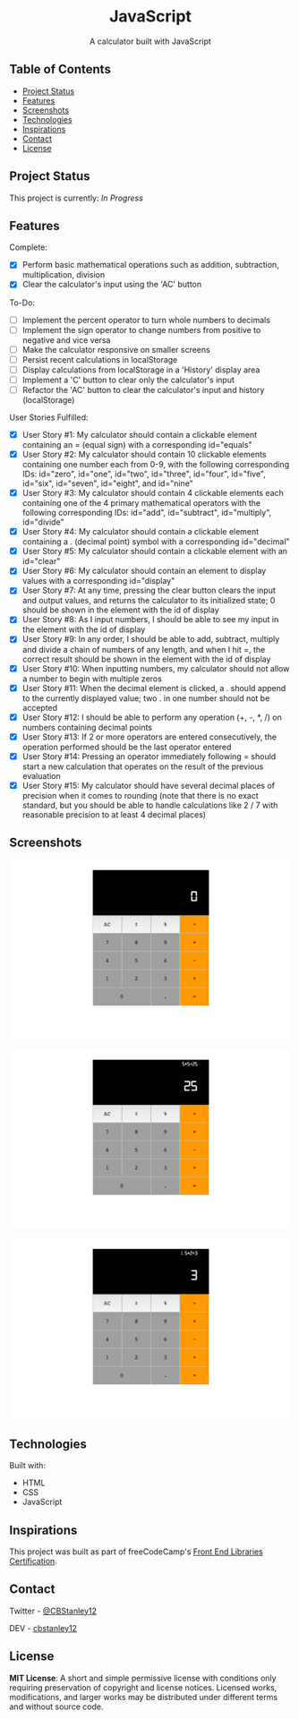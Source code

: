 <h1 align="center">JavaScript</h1>
<p align="center">A calculator built with JavaScript</p>

## Table of Contents
* [Project Status](#project-status)
* [Features](#features)
* [Screenshots](#screenshots)
* [Technologies](#technologies)
* [Inspirations](#inspirations)
* [Contact](#contact)
* [License](#license)

## Project Status
This project is currently: _In Progress_

## Features
Complete:
- [X] Perform basic mathematical operations such as addition, subtraction, multiplication, division
- [X] Clear the calculator's input using the 'AC' button

To-Do:
- [ ] Implement the percent operator to turn whole numbers to decimals
- [ ] Implement the sign operator to change numbers from positive to negative and vice versa
- [ ] Make the calculator responsive on smaller screens
- [ ] Persist recent calculations in localStorage
- [ ] Display calculations from localStorage in a 'History' display area
- [ ] Implement a 'C' button to clear only the calculator's input
- [ ] Refactor the 'AC' button to clear the calculator's input and history (localStorage)

User Stories Fulfilled:

- [X] User Story #1: My calculator should contain a clickable element containing an = (equal sign) with a corresponding id="equals"
- [X] User Story #2: My calculator should contain 10 clickable elements containing one number each from 0-9, with the following corresponding IDs: id="zero", id="one", id="two", id="three", id="four", id="five", id="six", id="seven", id="eight", and id="nine"
- [X] User Story #3: My calculator should contain 4 clickable elements each containing one of the 4 primary mathematical operators with the following corresponding IDs: id="add", id="subtract", id="multiply", id="divide"
- [X] User Story #4: My calculator should contain a clickable element containing a . (decimal point) symbol with a corresponding id="decimal"
- [X] User Story #5: My calculator should contain a clickable element with an id="clear"
- [X] User Story #6: My calculator should contain an element to display values with a corresponding id="display"
- [X] User Story #7: At any time, pressing the clear button clears the input and output values, and returns the calculator to its initialized state; 0 should be shown in the element with the id of display
- [X] User Story #8: As I input numbers, I should be able to see my input in the element with the id of display
- [X] User Story #9: In any order, I should be able to add, subtract, multiply and divide a chain of numbers of any length, and when I hit =, the correct result should be shown in the element with the id of display
- [X] User Story #10: When inputting numbers, my calculator should not allow a number to begin with multiple zeros
- [X] User Story #11: When the decimal element is clicked, a . should append to the currently displayed value; two . in one number should not be accepted
- [X] User Story #12: I should be able to perform any operation (+, -, *, /) on numbers containing decimal points
- [X] User Story #13: If 2 or more operators are entered consecutively, the operation performed should be the last operator entered
- [X] User Story #14: Pressing an operator immediately following = should start a new calculation that operates on the result of the previous evaluation
- [X] User Story #15: My calculator should have several decimal places of precision when it comes to rounding (note that there is no exact standard, but you should be able to handle calculations like 2 / 7 with reasonable precision to at least 4 decimal places)

## Screenshots
![JavaScript Calculator Screenshot](./images/js-calc1.png)

![JavaScript Calculator - Adding Example](./images/js-calc2.png)

![JavaScript Calculator - Multiplication Example](./images/js-calc3.png)

## Technologies
Built with:
* HTML
* CSS
* JavaScript

## Inspirations
This project was built as part of freeCodeCamp's [Front End Libraries Certification](https://learn.freecodecamp.org/front-end-libraries/front-end-libraries-projects/build-a-javascript-calculator).

## Contact
Twitter - [@CBStanley12](https://twitter.com/CBStanley12)

DEV - [cbstanley12](https://dev.to/cbstanley12)

## License
**MIT License**: 
A short and simple permissive license with conditions only requiring preservation of copyright and license notices. Licensed works, modifications, and larger works may be distributed under different terms and without source code.